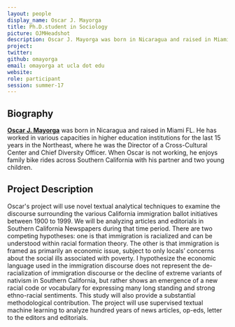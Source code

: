 ```yaml
---
layout: people
display_name: Oscar J. Mayorga
title: Ph.D.student in Sociology
picture: OJMHeadshot
description: Oscar J. Mayorga was born in Nicaragua and raised in Miami FL. He has worked in various capacities in higher education institutions for the last 15 years in the Northeast, where he was the Director of a Cross-Cultural Center and Chief Diversity Officer.
project:
twitter:
github: omayorga
email: omayorga at ucla dot edu
website:
role: participant
session: summer-17
---
```


## Biography

**[Oscar J. Mayorga](http://www.sociology.ucla.edu/grads/oscar-j-mayorga)** was born in Nicaragua and raised in Miami FL.  He has worked in various capacities in higher education institutions for the last 15 years in the Northeast, where he was the Director of a Cross-Cultural Center and Chief Diversity Officer.  When Oscar is not working, he enjoys family bike rides across Southern California with his partner and two young children.

## Project Description
Oscar's project will use novel textual analytical techniques to examine the discourse surrounding the various California immigration ballot initiatives between 1900 to 1999. We will be analyzing articles and editorials in Southern California Newspapers during that time period. There are two competing hypotheses: one is that immigration is racialized and can be understood within racial formation theory. The other is that immigration is framed as primarily an economic issue, subject to only locals’ concerns about the social ills associated with poverty. I hypothesize the economic language used in the immigration discourse does not represent the de-racialization of immigration discourse or the decline of extreme variants of nativism in Southern California, but rather shows an emergence of a new racial code or vocabulary for expressing many long standing and strong ethno-racial sentiments. This study will also provide a substantial methodological contribution. The project will use supervised textual machine learning to analyze hundred years of news articles, op-eds, letter to the editors and editorials.
